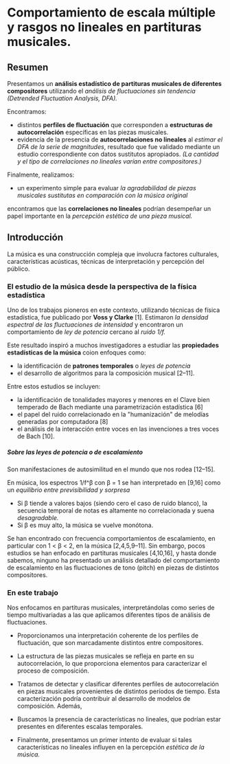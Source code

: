 # Comportamiento de escala múltiple y rasgos no lineales en partituras musicales.

## Resumen

Presentamos un **análisis estadístico de partituras musicales de diferentes compositores** utilizando el _análisis de fluctuaciones sin tendencia (Detrended Fluctuation Analysis, DFA)._ 

Encontramos:
- distintos **perfiles de fluctuación** que corresponden a **estructuras de autocorrelación** específicas en las piezas musicales. 
- evidencia de la presencia de **autocorrelaciones no lineales** al _estimar el DFA de la serie de magnitudes_, resultado que fue validado mediante un estudio correspondiente con datos sustitutos apropiados. _(La cantidad y el tipo de correlaciones no lineales varían entre compositores.)_

Finalmente, realizamos:
- un experimento simple para evaluar _la agradabilidad de piezas musicales sustitutas en comparación con la música original_

encontramos que las **correlaciones no lineales** podrían desempeñar un papel importante en la _percepción estética de una pieza musical._


## Introducción

La música es una construcción compleja que involucra factores culturales, características acústicas, técnicas de interpretación y percepción del público. 

### El estudio de la música desde la perspectiva de la física estadística

Uno de los trabajos pioneros en este contexto, utilizando técnicas de física estadística, fue publicado por **Voss y Clarke** [1]. Estimaron _la densidad espectral de las fluctuaciones de intensidad_ y encontraron un comportamiento de _ley de potencia_ cercano al _ruido 1/f._ 

Este resultado inspiró a muchos investigadores a estudiar las **propiedades estadísticas de la música** coion enfoques como:
- la identificación de **patrones temporales** o _leyes de potencia_
- el desarrollo de algoritmos para la composición musical [2–11].

Entre estos estudios se incluyen:
- la identificación de tonalidades mayores y menores en el Clave bien temperado de Bach mediante una parametrización estadística [6]
- el papel del ruido correlacionado en la "humanización" de melodías generadas por computadora [8]
- el análisis de la interacción entre voces en las invenciones a tres voces de Bach [10].

##### Sobre las leyes de potencia o de escalamiento

Son manifestaciones de autosimilitud en el mundo que nos rodea [12–15].

En música, los espectros 1/f^β con β = 1 se han interpretado en [9,16] como un _equilibrio entre previsibilidad y sorpresa_ 

- Si β tiende a valores bajos (siendo cero el caso de ruido blanco), la secuencia temporal de notas es altamente no correlacionada y suena _desagradable._ 
- Si β es muy alto, la música se vuelve monótona. 

Se han encontrado con frecuencia comportamientos de escalamiento, en particular con 1 < β < 2, en la música [2,4,5,9–11]. Sin embargo, pocos estudios se han enfocado en partituras musicales [4,10,16], y hasta donde sabemos, ninguno ha presentado un análisis detallado del comportamiento de escalamiento en las fluctuaciones de tono (pitch) en piezas de distintos compositores.

### En este trabajo 

Nos enfocamos en partituras musicales, interpretándolas como series de tiempo multivariadas a las que aplicamos diferentes tipos de análisis de fluctuaciones. 

- Proporcionamos una interpretación coherente de los perfiles de fluctuación, que son marcadamente distintos entre compositores. 

- La estructura de las piezas musicales se refleja en parte en su autocorrelación, lo que proporciona elementos para caracterizar el proceso de composición. 

- Tratamos de detectar y clasificar diferentes perfiles de autocorrelación en piezas musicales provenientes de distintos períodos de tiempo. Esta caracterización podría contribuir al desarrollo de modelos de composición. Además, 

- Buscamos la presencia de características no lineales, que podrían estar presentes en diferentes escalas temporales. 

- Finalmente, presentamos un primer intento de evaluar si tales características no lineales influyen en la percepción _estética de la música._


